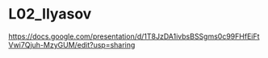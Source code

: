 # L02_Ilyasov
https://docs.google.com/presentation/d/1T8JzDA1ivbsBSSgms0c99FHfEiFtVwi7Qjuh-MzyGUM/edit?usp=sharing
